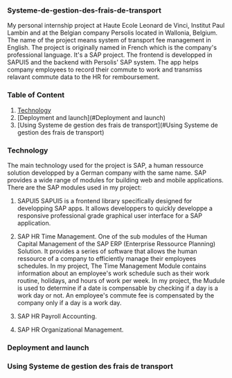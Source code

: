 ### Systeme-de-gestion-des-frais-de-transport
My personal internship project at Haute Ecole Leonard de Vinci, Institut Paul Lambin and at the Belgian company Persolis located in Wallonia, Belgium. The name of the project means system of transport fee management in English. The project is originally named in French which is the company's professional language. It's a SAP project. The frontend is developped in SAPUI5 and the backend with Persolis' SAP system. The app helps company employees to record their commute to work and transmiss relavant commute data to the HR for remboursement. 

### Table of Content
1. [Technology](#Technology)
2. [Deployment and launch](#Deployment and launch)
3. [Using Systeme de gestion des frais de transport](#Using Systeme de gestion des frais de transport)

### Technology
The main technology used for the project is SAP, a human ressource solution developped by a German company with the same name. SAP provides a wide range of modules for building web and mobile applications. There are the SAP modules used in my project: 

1. SAPUI5
SAPUI5 is a frontend library specifically designed for developping SAP apps. It allows developpers to quickly developpe a responsive professional grade graphical user interface for a SAP application.

2. SAP HR Time Management.
One of the sub modules of the Human Capital Management of the SAP ERP (Enterprise Ressource Planning) Solution. It provides a series of software that allows the human ressource of a company to efficiently manage their employees schedules. In my project, The Time Management Module contains information about an employee's work schedule such as their work routine, holidays, and hours of work per week. In my project, the Mudule is used to determine if a date is compensable by checking if a day is a work day or not. An employee's commute fee is compensated by the company only if a day is a work day. 

3. SAP HR Payroll Accounting.

4. SAP HR Organizational Management.

### Deployment and launch

### Using Systeme de gestion des frais de transport



